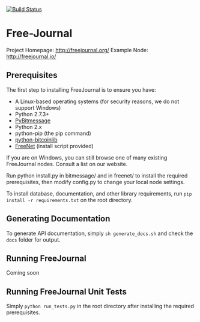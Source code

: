 [![Build Status](https://travis-ci.org/FreeJournal/freejournal.svg?branch=develop)](https://travis-ci.org/FreeJournal/freejournal)
# Free-Journal
Project Homepage: http://freejournal.org/
Example Node: http://freejournal.io/

## Prerequisites

The first step to installing FreeJournal is to ensure you have:
- A Linux-based operating systems (for security reasons, we do not support Windows)
- Python 2.7.3+
- [PyBitmessage](https://github.com/Bitmessage/PyBitmessage/)
- Python 2.x
- python-pip (the pip command)
- [python-bitcoinlib](https://github.com/petertodd/python-bitcoinlib)
- [FreeNet](https://freenetproject.org) (install script provided)

If you are on Windows, you can still browse one of many existing FreeJournal nodes.
Consult a list on our website.

Run python install.py in bitmessage/ and in freenet/
to install the required prerequisites, then modify config.py to 
change your local node settings.

To install database, documentation, and other library requirements, run
``pip install -r requirements.txt`` on the root directory.

## Generating Documentation

To generate API documentation, simply `sh generate_docs.sh` and check the `docs` folder
for output.

## Running FreeJournal

Coming soon

## Running FreeJournal Unit Tests

Simply `python run_tests.py` in the root directory after installing the required
prerequisites.
